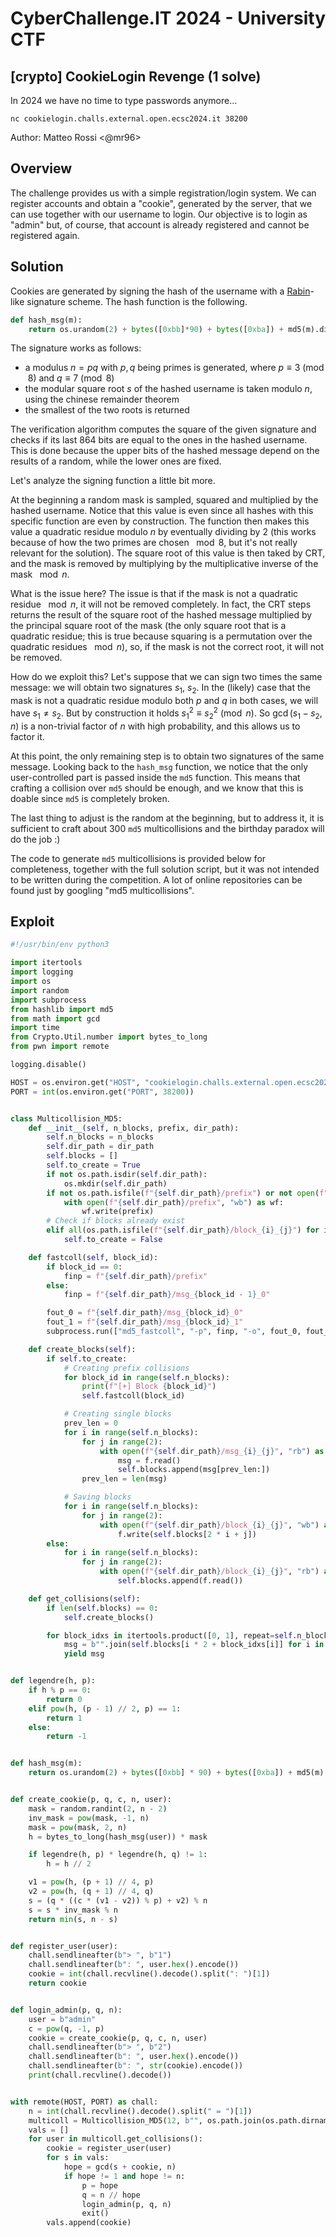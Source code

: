 # CyberChallenge.IT 2024 - University CTF

## [crypto] CookieLogin Revenge (1 solve)

In 2024 we have no time to type passwords anymore...

`nc cookielogin.challs.external.open.ecsc2024.it 38200`

Author: Matteo Rossi <@mr96>

## Overview

The challenge provides us with a simple registration/login system. We can register accounts and obtain a "cookie", generated by the server, that we can use together with our username to login. Our objective is to login as "admin" but, of course, that account is already registered and cannot be registered again.

## Solution

Cookies are generated by signing the hash of the username with a [Rabin](https://en.wikipedia.org/wiki/Rabin_signature_algorithm)-like signature scheme. The hash function is the following.

```py
def hash_msg(m):
    return os.urandom(2) + bytes([0xbb]*90) + bytes([0xba]) + md5(m).digest() + bytes([0xcc])
```

The signature works as follows:

- a modulus $n=pq$ with $p,q$ being primes is generated, where $p\equiv 3 \pmod{8}$ and $q\equiv 7 \pmod{8}$
- the modular square root $s$ of the hashed username is taken modulo $n$, using the chinese remainder theorem
- the smallest of the two roots is returned

The verification algorithm computes the square of the given signature and checks if its last 864 bits are equal to the ones in the hashed username. This is done because the upper bits of the hashed message depend on the results of a random, while the lower ones are fixed.

Let's analyze the signing function a little bit more.

At the beginning a random mask is sampled, squared and multiplied by the hashed username. Notice that this value is even since all hashes with this specific function are even by construction. The function then makes this value a quadratic residue modulo $n$ by eventually dividing by 2 (this works because of how the two primes are chosen $\mod{8}$, but it's not really relevant for the solution). The square root of this value is then taked by CRT, and the mask is removed by multiplying by the multiplicative inverse of the mask $\mod{n}$.

What is the issue here? The issue is that if the mask is not a quadratic residue $\mod n$, it will not be removed completely. In fact, the CRT steps returns the result of the square root of the hashed message multiplied by the principal square root of the mask (the only square root that is a quadratic residue; this is true because squaring is a permutation over the quadratic residues $\mod n$), so, if the mask is not the correct root, it will not be removed.

How do we exploit this? Let's suppose that we can sign two times the same message: we will obtain two signatures $s_1$, $s_2$. In the (likely) case that the mask is not a quadratic residue modulo both $p$ and $q$ in both cases, we will have $s_1 \neq s_2$. But by construction it holds $s_1^2 \equiv s_2^2 \pmod{n}$. So $\gcd(s_1-s_2,n)$ is a non-trivial factor of $n$ with high probability, and this allows us to factor it.

At this point, the only remaining step is to obtain two signatures of the same message. Looking back to the `hash_msg` function, we notice that the only user-controlled part is passed inside the `md5` function. This means that crafting a collision over `md5` should be enough, and we know that this is doable since `md5` is completely broken.

The last thing to adjust is the random at the beginning, but to address it, it is sufficient to craft about 300 `md5` multicollisions and the birthday paradox will do the job :)

The code to generate `md5` multicollisions is provided below for completeness, together with the full solution script, but it was not intended to be written during the competition. A lot of online repositories can be found just by googling "md5 multicollisions".

## Exploit

```py
#!/usr/bin/env python3

import itertools
import logging
import os
import random
import subprocess
from hashlib import md5
from math import gcd
import time
from Crypto.Util.number import bytes_to_long
from pwn import remote

logging.disable()

HOST = os.environ.get("HOST", "cookielogin.challs.external.open.ecsc2024.it")
PORT = int(os.environ.get("PORT", 38200))


class Multicollision_MD5:
    def __init__(self, n_blocks, prefix, dir_path):
        self.n_blocks = n_blocks
        self.dir_path = dir_path
        self.blocks = []
        self.to_create = True
        if not os.path.isdir(self.dir_path):
            os.mkdir(self.dir_path)
        if not os.path.isfile(f"{self.dir_path}/prefix") or not open(f"{self.dir_path}/prefix", "rb").read() == prefix:
            with open(f"{self.dir_path}/prefix", "wb") as wf:
                wf.write(prefix)
        # Check if blocks already exist
        elif all(os.path.isfile(f"{self.dir_path}/block_{i}_{j}") for i in range(n_blocks) for j in range(2)):
            self.to_create = False

    def fastcoll(self, block_id):
        if block_id == 0:
            finp = f"{self.dir_path}/prefix"
        else:
            finp = f"{self.dir_path}/msg_{block_id - 1}_0"

        fout_0 = f"{self.dir_path}/msg_{block_id}_0"
        fout_1 = f"{self.dir_path}/msg_{block_id}_1"
        subprocess.run(["md5_fastcoll", "-p", finp, "-o", fout_0, fout_1])

    def create_blocks(self):
        if self.to_create:
            # Creating prefix collisions
            for block_id in range(self.n_blocks):
                print(f"[+] Block {block_id}")
                self.fastcoll(block_id)

            # Creating single blocks
            prev_len = 0
            for i in range(self.n_blocks):
                for j in range(2):
                    with open(f"{self.dir_path}/msg_{i}_{j}", "rb") as f:
                        msg = f.read()
                        self.blocks.append(msg[prev_len:])
                prev_len = len(msg)

            # Saving blocks
            for i in range(self.n_blocks):
                for j in range(2):
                    with open(f"{self.dir_path}/block_{i}_{j}", "wb") as f:
                        f.write(self.blocks[2 * i + j])
        else:
            for i in range(self.n_blocks):
                for j in range(2):
                    with open(f"{self.dir_path}/block_{i}_{j}", "rb") as f:
                        self.blocks.append(f.read())

    def get_collisions(self):
        if len(self.blocks) == 0:
            self.create_blocks()

        for block_idxs in itertools.product([0, 1], repeat=self.n_blocks):
            msg = b"".join(self.blocks[i * 2 + block_idxs[i]] for i in range(self.n_blocks))
            yield msg


def legendre(h, p):
    if h % p == 0:
        return 0
    elif pow(h, (p - 1) // 2, p) == 1:
        return 1
    else:
        return -1


def hash_msg(m):
    return os.urandom(2) + bytes([0xbb] * 90) + bytes([0xba]) + md5(m).digest() + bytes([0xcc])


def create_cookie(p, q, c, n, user):
    mask = random.randint(2, n - 2)
    inv_mask = pow(mask, -1, n)
    mask = pow(mask, 2, n)
    h = bytes_to_long(hash_msg(user)) * mask

    if legendre(h, p) * legendre(h, q) != 1:
        h = h // 2

    v1 = pow(h, (p + 1) // 4, p)
    v2 = pow(h, (q + 1) // 4, q)
    s = (q * ((c * (v1 - v2)) % p) + v2) % n
    s = s * inv_mask % n
    return min(s, n - s)


def register_user(user):
    chall.sendlineafter(b"> ", b"1")
    chall.sendlineafter(b": ", user.hex().encode())
    cookie = int(chall.recvline().decode().split(": ")[1])
    return cookie


def login_admin(p, q, n):
    user = b"admin"
    c = pow(q, -1, p)
    cookie = create_cookie(p, q, c, n, user)
    chall.sendlineafter(b"> ", b"2")
    chall.sendlineafter(b": ", user.hex().encode())
    chall.sendlineafter(b": ", str(cookie).encode())
    print(chall.recvline().decode())


with remote(HOST, PORT) as chall:
    n = int(chall.recvline().decode().split(" = ")[1])
    multicoll = Multicollision_MD5(12, b"", os.path.join(os.path.dirname(__file__), "Blocks"))
    vals = []
    for user in multicoll.get_collisions():
        cookie = register_user(user)
        for s in vals:
            hope = gcd(s + cookie, n)
            if hope != 1 and hope != n:
                p = hope
                q = n // hope
                login_admin(p, q, n)
                exit()
        vals.append(cookie)
```
